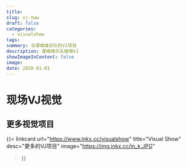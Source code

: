 ```yaml
---
title:
slug: vj-tww
draft: false
categories:
  - visualshow
tags:
summary: 与谭维维乐队的VJ项目
description: 谭维维乐队御用VJ
showImageInContent: false
image:
date: 2020-01-01
---
```


# 现场VJ视觉










## 更多视觉项目

{{< linkcard 
  url="https://www.inkx.cc/visualshow" 
  title="Visual Show" 
  desc="更多的VJ项目" 
  image="https://img.inkx.cc/in_k.JPG" 
>}}



